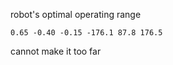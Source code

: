 robot's optimal operating range 
```
0.65 -0.40 -0.15 -176.1 87.8 176.5
```
cannot make it too far 
